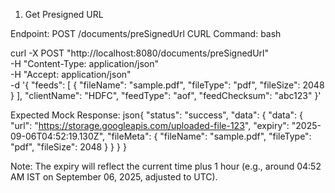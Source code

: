 1. Get Presigned URL

Endpoint: POST /documents/preSignedUrl
CURL Command:
bash

curl -X POST "http://localhost:8080/documents/preSignedUrl" \
-H "Content-Type: application/json" \
-H "Accept: application/json" \
-d '{
"feeds": [
{
"fileName": "sample.pdf",
"fileType": "pdf",
"fileSize": 2048
}
],
"clientName": "HDFC",
"feedType": "aof",
"feedChecksum": "abc123"
}'

Expected Mock Response:
json{
"status": "success",
"data": {
"data": {
"url": "https://storage.googleapis.com/uploaded-file-123",
"expiry": "2025-09-06T04:52:19.130Z",
"fileMeta": {
"fileName": "sample.pdf",
"fileType": "pdf",
"fileSize": 2048
}
}
}
}

Note: The expiry will reflect the current time plus 1 hour (e.g., around 04:52 AM IST on September 06, 2025, adjusted to UTC).




